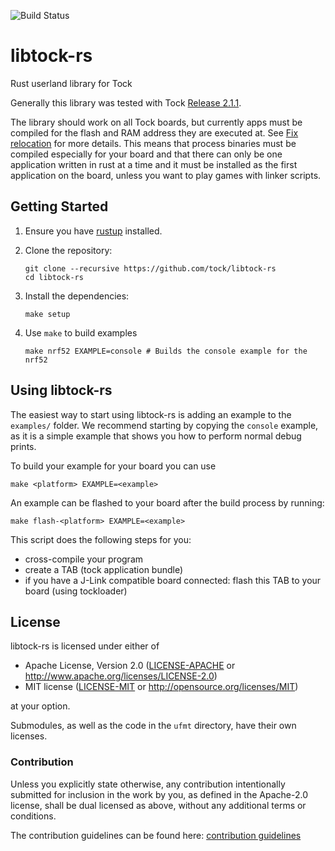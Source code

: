 ![Build Status](https://github.com/tock/libtock-rs/workflows/ci/badge.svg)

# libtock-rs

Rust userland library for Tock

Generally this library was tested with Tock [Release
2.1.1](https://github.com/tock/tock/releases/tag/release-2.1.1).

The library should work on all Tock boards, but currently apps must be compiled
for the flash and RAM address they are executed at. See [Fix
relocation](https://github.com/tock/libtock-rs/issues/28) for more details.
This means that process binaries must be compiled especially for your board and
that there can only be one application written in rust at a time and it must be
installed as the first application on the board, unless you want to play games
with linker scripts.

## Getting Started

1.  Ensure you have [rustup](https://www.rustup.rs/) installed.

1.  Clone the repository:

    ```shell
    git clone --recursive https://github.com/tock/libtock-rs
    cd libtock-rs
    ```

1.  Install the dependencies:

    ```shell
    make setup
    ```

1.  Use `make` to build examples

    ```shell
    make nrf52 EXAMPLE=console # Builds the console example for the nrf52
    ```

## Using libtock-rs

The easiest way to start using libtock-rs is adding an example to the
`examples/` folder. We recommend starting by copying the `console` example, as
it is a simple example that shows you how to perform normal debug prints.

To build your example for your board you can use

```shell
make <platform> EXAMPLE=<example>
```

An example can be flashed to your board after the build process by running:

```shell
make flash-<platform> EXAMPLE=<example>
```

This script does the following steps for you:

- cross-compile your program
- create a TAB (tock application bundle)
- if you have a J-Link compatible board connected: flash this TAB to your board (using tockloader)


## License

libtock-rs is licensed under either of

- Apache License, Version 2.0
  ([LICENSE-APACHE](LICENSE-APACHE) or http://www.apache.org/licenses/LICENSE-2.0)
- MIT license
  ([LICENSE-MIT](LICENSE-MIT) or http://opensource.org/licenses/MIT)

at your option.

Submodules, as well as the code in the `ufmt` directory, have their own licenses.

### Contribution

Unless you explicitly state otherwise, any contribution intentionally submitted
for inclusion in the work by you, as defined in the Apache-2.0 license, shall be
dual licensed as above, without any additional terms or conditions.

The contribution guidelines can be found here: [contribution guidelines](CONTRIBUTING.md)
